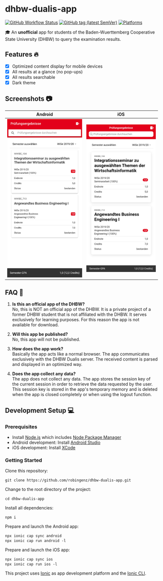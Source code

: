 # dhbw-dualis-app

[![GitHub Workflow Status](https://img.shields.io/github/workflow/status/robingenz/dhbw-dualis-app/CI/main)](https://github.com/robingenz/dhbw-dualis-app/actions)
[![GitHub tag (latest SemVer)](https://img.shields.io/github/tag/robingenz/dhbw-dualis-app?color=brightgreen&label=version)](https://github.com/robingenz/dhbw-dualis-app/releases)
[![Platforms](https://img.shields.io/badge/platform-android%20%7C%20ios-lightgrey)](https://github.com/robingenz/dhbw-dualis-app)

🎓 An **unofficial** app for students of the Baden-Wuerttemberg Cooperative State University (DHBW) to query the examination results.

## Features 🔥

- [x] Optimized content display for mobile devices
- [x] All results at a glance (no pop-ups)
- [x] All results searchable
- [x] Dark theme

## Screenshots 📷

| Android                                                                            | iOS                                                                        |
| ---------------------------------------------------------------------------------- | -------------------------------------------------------------------------- |
| ![Android Exam Results Page](/resources/screenshots/android-exam-results-page.jpg) | ![iOS Exam Results Page](/resources/screenshots/ios-exam-results-page.jpg) |

## FAQ 📢

1. **Is this an official app of the DHBW?**  
   No, this is NOT an official app of the DHBW.
   It is a private project of a former DHBW student that is not affiliated with the DHBW.
   It serves exclusively for learning purposes.
   For this reason the app is not available for download.

2. **Will this app be published?**  
   No, this app will not be published.

3. **How does the app work?**  
   Basically the app acts like a normal browser.
   The app communicates exclusively with the DHBW Dualis server.
   The received content is parsed and displayed in an optimized way.

4. **Does the app collect any data?**  
   The app does not collect any data.
   The app stores the session key of the current session in order to retrieve the data requested by the user.
   This session key is stored in the app's temporary memory and is deleted when the app is closed completely or when using the logout function.

## Development Setup 💻

### Prerequisites

- Install [Node.js](https://nodejs.org) which includes [Node Package Manager](https://www.npmjs.com/get-npm)
- Android development: Install [Android Studio](https://developer.android.com/studio)
- iOS development: Install [XCode](https://apps.apple.com/de/app/xcode/id497799835?mt=12)

### Getting Started

Clone this repository:

```
git clone https://github.com/robingenz/dhbw-dualis-app.git
```

Change to the root directory of the project:

```
cd dhbw-dualis-app
```

Install all dependencies:

```
npm i
```

Prepare and launch the Android app:

```
npx ionic cap sync android
npx ionic cap run android -l
```

Prepare and launch the iOS app:

```
npx ionic cap sync ios
npx ionic cap run ios -l
```

This project uses [Ionic](https://ionicframework.com/) as app development platform and the [Ionic CLI](https://ionicframework.com/docs/cli).

<!-- ## Contributing 😊

See [CONTRIBUTING.md](https://github.com/robingenz/dhbw-dualis-app/blob/main/CONTRIBUTING.md). -->
